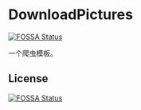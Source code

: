 # DownloadPictures
[![FOSSA Status](https://app.fossa.com/api/projects/git%2Bgithub.com%2FAFewMoon%2FDownloadPictures.svg?type=shield)](https://app.fossa.com/projects/git%2Bgithub.com%2FAFewMoon%2FDownloadPictures?ref=badge_shield)


一个爬虫模板。


## License
[![FOSSA Status](https://app.fossa.com/api/projects/git%2Bgithub.com%2FAFewMoon%2FDownloadPictures.svg?type=large)](https://app.fossa.com/projects/git%2Bgithub.com%2FAFewMoon%2FDownloadPictures?ref=badge_large)